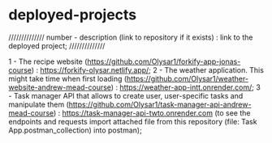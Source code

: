 # deployed-projects

//////////////
number - description (link to repository if it exists) : link to the deployed project;
//////////////

1 - The recipe website (https://github.com/Olysar1/forkify-app-jonas-course) : https://forkify-olysar.netlify.app/;
2 - The weather application. This might take time when first loading (https://github.com/Olysar1/weather-website-andrew-mead-course) : https://weather-app-intt.onrender.com/;
3 - Task manager API that allows to create user, user-specific tasks and manipulate them (https://github.com/Olysar1/task-manager-api-andrew-mead-course) : https://task-manager-api-twto.onrender.com (to see the endpoints and requests import attached file from this repository (file: Task App.postman_collection) into postman);
